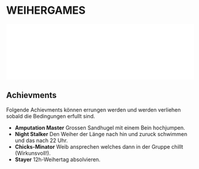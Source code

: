 # WEIHERGAMES

<iframe src="../player_all.html"
        scrolling="no" seamless="seamless"
        frameBorder="0" width="100%"
        onload="resizeIframe(this)">
</iframe>

## Achievments

Folgende Achievments können errungen werden und werden verliehen sobald die Bedingungen erfullt sind.

-   **Amputation Master** Grossen Sandhugel mit einem Bein hochjumpen.
-   **Night Stalker** Den Weiher der Länge nach hin und zuruck schwimmen und das nach 22 Uhr.
-   **Chicks-Minator** Weib ansprechen welches dann in der Gruppe chillt (Wirkunsvoll!).
-   **Stayer** 12h-Weihertag absolvieren.
